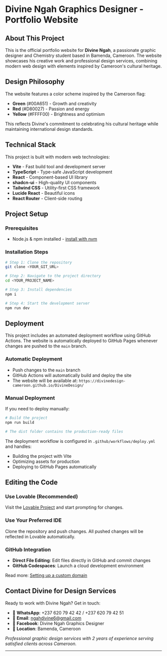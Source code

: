 
# Divine Ngah Graphics Designer - Portfolio Website

## About This Project

This is the official portfolio website for **Divine Ngah**, a passionate graphic designer and Chemistry student based in Bamenda, Cameroon. The website showcases his creative work and professional design services, combining modern web design with elements inspired by Cameroon's cultural heritage.

## Design Philosophy

The website features a color scheme inspired by the Cameroon flag:
- **Green** (#00A651) - Growth and creativity
- **Red** (#D80027) - Passion and energy  
- **Yellow** (#FFFF00) - Brightness and optimism

This reflects Divine's commitment to celebrating his cultural heritage while maintaining international design standards.

## Technical Stack

This project is built with modern web technologies:

- **Vite** - Fast build tool and development server
- **TypeScript** - Type-safe JavaScript development
- **React** - Component-based UI library
- **shadcn-ui** - High-quality UI components
- **Tailwind CSS** - Utility-first CSS framework
- **Lucide React** - Beautiful icons
- **React Router** - Client-side routing

## Project Setup

### Prerequisites
- Node.js & npm installed - [install with nvm](https://github.com/nvm-sh/nvm#installing-and-updating)

### Installation Steps

```sh
# Step 1: Clone the repository
git clone <YOUR_GIT_URL>

# Step 2: Navigate to the project directory
cd <YOUR_PROJECT_NAME>

# Step 3: Install dependencies
npm i

# Step 4: Start the development server
npm run dev
```

## Deployment

This project includes an automated deployment workflow using GitHub Actions. The website is automatically deployed to GitHub Pages whenever changes are pushed to the `main` branch.

### Automatic Deployment
- Push changes to the `main` branch
- GitHub Actions will automatically build and deploy the site
- The website will be available at: `https://divinedesign-cameroon.github.io/DivineDesign/`

### Manual Deployment
If you need to deploy manually:

```sh
# Build the project
npm run build

# The dist folder contains the production-ready files
```

The deployment workflow is configured in `.github/workflows/deploy.yml` and handles:
- Building the project with Vite
- Optimizing assets for production
- Deploying to GitHub Pages automatically

## Editing the Code

### Use Lovable (Recommended)
Visit the [Lovable Project](https://lovable.dev/projects/29fbfe34-ecc7-4835-9344-0a40bbd1ec7a) and start prompting for changes.

### Use Your Preferred IDE
Clone the repository and push changes. All pushed changes will be reflected in Lovable automatically.

### GitHub Integration
- **Direct File Editing**: Edit files directly in GitHub and commit changes
- **GitHub Codespaces**: Launch a cloud development environment

Read more: [Setting up a custom domain](https://docs.lovable.dev/tips-tricks/custom-domain#step-by-step-guide)

## Contact Divine for Design Services

Ready to work with Divine Ngah? Get in touch:

- 📱 **WhatsApp**: +237 620 79 42 42 / +237 620 79 42 51
- 📧 **Email**: ngahdivine6@gmail.com
- 📘 **Facebook**: Divine Ngah Graphics Designer
- 📍 **Location**: Bamenda, Cameroon

*Professional graphic design services with 2 years of experience serving satisfied clients across Cameroon.*

---
